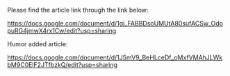 Please find the article link through the link below:

https://docs.google.com/document/d/1gj_FABBDsoUMUtA80sufACSw_OdopuRG4jmwX4rx1Cw/edit?usp=sharing

Humor added article:

https://docs.google.com/document/d/1J5mV9_BeHLceDf_oMxfVMAhJLWkbM9C0ElF2JTfbzkQ/edit?usp=sharing
